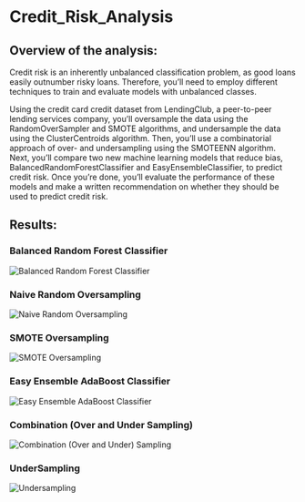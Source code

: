 # Credit_Risk_Analysis

## Overview of the analysis: 

Credit risk is an inherently unbalanced classification problem, as good loans easily outnumber risky loans. Therefore, you’ll need to employ different techniques to train and evaluate models with unbalanced classes. 

Using the credit card credit dataset from LendingClub, a peer-to-peer lending services company, you’ll oversample the data using the RandomOverSampler and SMOTE algorithms, and undersample the data using the ClusterCentroids algorithm. Then, you’ll use a combinatorial approach of over- and undersampling using the SMOTEENN algorithm. Next, you’ll compare two new machine learning models that reduce bias, BalancedRandomForestClassifier and EasyEnsembleClassifier, to predict credit risk. Once you’re done, you’ll evaluate the performance of these models and make a written recommendation on whether they should be used to predict credit risk.

## Results: 

### Balanced Random Forest Classifier

![Balanced Random Forest Classifier](https://user-images.githubusercontent.com/87731897/147423154-62044aee-730c-43c6-af7e-cabe472ef403.png)

### Naive Random Oversampling

![Naive Random Oversampling](https://user-images.githubusercontent.com/87731897/147423160-a8460b69-49a1-461c-b72b-7b1c3aafa2b1.png)

### SMOTE Oversampling

![SMOTE Oversampling](https://user-images.githubusercontent.com/87731897/147423163-e288b6e2-a386-4d5a-8d6b-9edfa1895039.png)

### Easy Ensemble AdaBoost Classifier

![Easy Ensemble AdaBoost Classifier](https://user-images.githubusercontent.com/87731897/147423168-809a6f88-2010-4a91-a580-b7ee1459ad3c.png)

### Combination (Over and Under Sampling)

![Combination (Over and Under) Sampling](https://user-images.githubusercontent.com/87731897/147423171-1774d93e-7188-4e25-bbdf-48803c41091b.png)

### UnderSampling

![Undersampling](https://user-images.githubusercontent.com/87731897/147423174-5c951d56-1747-4c99-96fe-6a086741f40a.png)
